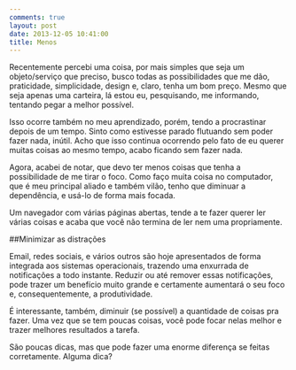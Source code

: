 ```yaml
---
comments: true
layout: post
date: 2013-12-05 10:41:00
title: Menos
---
```

Recentemente percebi uma coisa, por mais simples que seja um objeto/serviço que preciso, busco todas as possibilidades que me dão, praticidade, simplicidade, design e, claro, tenha um bom preço. Mesmo que seja apenas uma carteira, lá estou eu, pesquisando, me informando, tentando pegar a melhor possível.

Isso ocorre também no meu aprendizado, porém, tendo a procrastinar depois de um tempo. Sinto como estivesse parado flutuando sem poder fazer nada, inútil. Acho que isso continua ocorrendo pelo fato de eu querer muitas coisas ao mesmo tempo, acabo ficando sem fazer nada.

Agora, acabei de notar, que devo ter menos coisas que tenha a possibilidade de me tirar o foco. Como faço muita coisa no computador, que é meu principal aliado e também vilão, tenho que diminuar a dependência, e usá-lo de forma mais focada.

Um navegador com várias páginas abertas, tende a te fazer querer ler várias coisas e acaba que você não termina de ler nem uma propriamente.

##Minimizar as distrações

Email, redes sociais, e vários outros são hoje apresentados de forma integrada aos sistemas operacionais, trazendo uma enxurrada de notificações a todo instante. Reduzir ou até remover essas notificações, pode trazer um benefício muito grande e certamente aumentará o seu foco e, consequentemente, a produtividade.

É interessante, também, diminuir (se possível) a quantidade de coisas pra fazer. Uma vez que se tem poucas coisas, você pode focar nelas melhor e trazer melhores resultados a tarefa.

São poucas dicas, mas que pode fazer uma enorme diferença se feitas corretamente. Alguma dica?